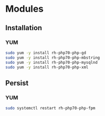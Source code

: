 # Modules

## Installation

### YUM

```sh
sudo yum -y install rh-php70-php-gd
sudo yum -y install rh-php70-php-mbstring
sudo yum -y install rh-php70-php-mysqlnd
sudo yum -y install rh-php70-php-xml
```

## Persist

### YUM

```sh
sudo systemctl restart rh-php70-php-fpm
```
